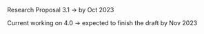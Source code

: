 Research Proposal 3.1
-> by Oct 2023

Current working on 4.0
-> expected to finish the draft by Nov 2023
